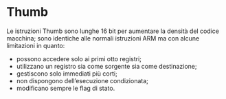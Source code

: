 # Thumb

Le istruzioni Thumb sono lunghe 16 bit per aumentare la densità del codice
macchina; sono identiche alle normali istruzioni ARM ma con alcune limitazioni in quanto:

- possono accedere solo ai primi otto registri;
- utilizzano un registro sia come sorgente sia come destinazione;
- gestiscono solo immediati più corti;
- non dispongono dell’esecuzione condizionata;
- modificano sempre le flag di stato.

